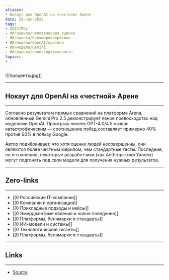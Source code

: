 ```yaml
---
aliases: 
- Нокаут для OpenAI на «честной» Арене 
date: 29-Jun-2025
tags:
- 2025/May
- ИИ/оценка/человеческая_оценка
- ИИ/оценка/бенчмарки/критика
- ИИ/модели/OpenAI/критика
- ИИ/модели/Gemini
- ИИ/оценка/производительность
topics:
- .
---
```

![[проценты.jpg]]

-----
##  Нокаут для OpenAI на «честной» Арене 
-----
Согласно результатам прямых сравнений на платформе Arena, обновлённый Gemini Pro 2.5 демонстрирует явное превосходство над моделями OpenAI. Проигрыш линеек GPT-4.0/4.5 назван катастрофическим — соотношение побед составляет примерно 40% против 60% в пользу Google.

Автор подчёркивает, что хотя оценки людей несовершенны, они являются более честным мерилом, чем стандартные тесты. Последние, по его мнению, некоторые разработчики (как Anthropic или Yandex) могут подгонять под свои модели для получения нужных результатов.

---
## Zero-links
---
- [[0 Российские IT-компании]]
- [[0 Компании и организации]]
- [[0 Прикладные подходы и кейсы]]
- [[0 Эмерджентные явления и новое поведение]]
- [[0 Платформы, бенчмарки и стандарты]]
- [[0 ИИ-модели и системы]]
- [[0 Технологические гиганты]]
- [[0 Платформы, бенчмарки и стандарты]]

---
## Links
---
- [Source](https://t.me/turboproject/1664)